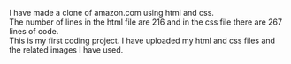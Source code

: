 I have made a clone of amazon.com using html and css.<br> The number of lines in the html file are 216 and in the css file there are 267 lines of code. <br> This is my first coding project.
I have uploaded my html and css files and the related images I have used.
